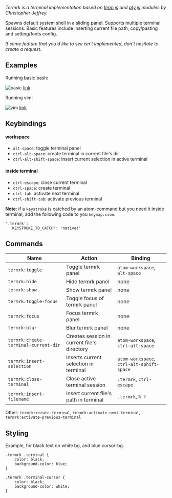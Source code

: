 *Termrk is a terminal implementation based on [term.js][term] and [pty.js][pty] modules by Christopher Jeffrey.*

Spawns default system shell in a sliding panel. Supports multiple terminal sessions.
Basic features include inserting current file path, copy/pasting and setting/fonts config.

*If some feature that you'd like to see isn't implemented, don't hesitate to create a request.*

## Examples

Running basic bash:

![basic](http://raw.githubusercontent.com/romgrk/termrk/master/static/out.gif)
[link](http://raw.githubusercontent.com/romgrk/termrk/master/static/out.gif)

Running vim:

![vim](http://raw.githubusercontent.com/romgrk/termrk/master/static/vim.gif)
[link](http://raw.githubusercontent.com/romgrk/termrk/master/static/out.gif)

## Keybindings

#### workspace

- `alt-space`:      toggle terminal panel
- `ctrl-alt-space`: create terminal in current file's dir
- `ctrl-alt-shift-space`: insert current selection in active terminal

#### inside terminal

- `ctrl-escape`:    close current terminal
- `ctrl-space`:     create terminal
- `ctrl-tab`:       activate next terminal
- `ctrl-shift-tab`: activate previous terminal

**Note**: if a `keystroke` is catched by an atom-command but you need it inside terminal, add the following code to you `keymap.cson`.

```
'.termrk':
  'KEYSTROKE_TO_CATCH': 'native!'
```

## Commands

Name | Action | Binding
---- | ---- | ----
`termrk:toggle` | Toggle termrk panel | `atom-workspace`, `alt-space`
`termrk:hide` | Hide termrk panel | none
`termrk:show` | Show termrk panel | none
`termrk:toggle-focus` | Toggle focus of termrk panel | none
`termrk:focus` | Focus termrk panel | none
`termrk:blur` | Blur termrk panel | none
`termrk:create-terminal-current-dir` | Creates session in current file's directory | `atom-workspace`, `ctrl-alt-space`
`termrk:insert-selection` | Inserts current selection in terminal | `atom-workspace`, `ctrl-alt-sphift-space`
`termrk:close-terminal` | Close active terminal session | `.termrk`, `ctrl-escape`
`termrk:insert-filename` | Insert current file's path in terminal | `.termrk`, `% f`

Other:
`termrk:create-terminal`, `termrk:activate-next-terminal`,
`termrk:activate-previous-terminal`

## Styling

Example, for black text on white bg, and blue cursor-bg.

```less
.termrk .terminal {
    color: black;
    background-color: blue;
}

.termrk .terminal-cursor {
    color: black;
    background-color: white;
}
```

[term]: https://github.com/chjj/term.js
[pty]:  https://github.com/chjj/pty.js
